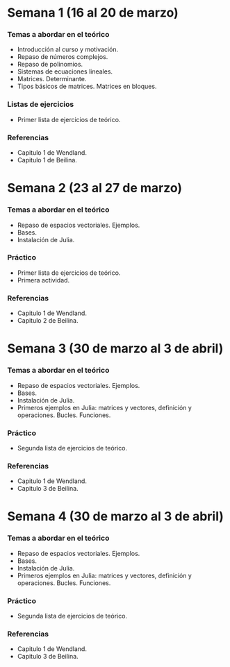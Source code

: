 # Semana 1 (16 al 20 de marzo)

### Temas a abordar en el teórico

- Introducción al curso y motivación.
- Repaso de números complejos.
- Repaso de polinomios.
- Sistemas de ecuaciones lineales.
- Matrices. Determinante.
- Tipos básicos de matrices. Matrices en bloques.

### Listas de ejercicios

- Primer lista de ejercicios de teórico.

### Referencias

- Capitulo 1 de Wendland.
- Capitulo 1 de Beilina.

# Semana 2 (23 al 27 de marzo)

### Temas a abordar en el teórico

- Repaso de espacios vectoriales. Ejemplos.
- Bases. 
- Instalación de Julia.

### Práctico

- Primer lista de ejercicios de teórico.
- Primera actividad.

### Referencias

- Capitulo 1 de Wendland.
- Capitulo 2 de Beilina.

# Semana 3 (30 de marzo al 3 de abril)

### Temas a abordar en el teórico

- Repaso de espacios vectoriales. Ejemplos.
- Bases. 
- Instalación de Julia.
- Primeros ejemplos en Julia: matrices y vectores, definición y operaciones. Bucles. Funciones.

### Práctico

- Segunda lista de ejercicios de teórico.

### Referencias

- Capitulo 1 de Wendland.
- Capitulo 3 de Beilina.

# Semana 4 (30 de marzo al 3 de abril)

### Temas a abordar en el teórico

- Repaso de espacios vectoriales. Ejemplos.
- Bases. 
- Instalación de Julia.
- Primeros ejemplos en Julia: matrices y vectores, definición y operaciones. Bucles. Funciones.

### Práctico

- Segunda lista de ejercicios de teórico.

### Referencias

- Capitulo 1 de Wendland.
- Capitulo 3 de Beilina.
